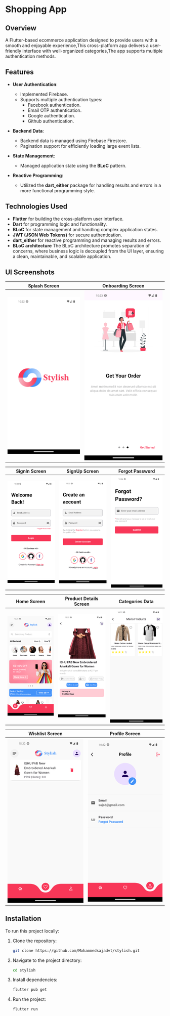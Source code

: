 # Shopping App

## Overview

A Flutter-based ecommerce application designed to provide users with a smooth and enjoyable experience,This cross-platform app delivers a user-friendly interface with well-organized categories,The app supports multiple authentication methods.

## Features

- **User Authentication**:
  - Implemented Firebase.
  - Supports multiple authentication types:
    - Facebook authentication.
    - Email OTP authentication.
    - Google authentication.
    - Github authentication.

- **Backend Data**:
  - Backend data is managed using Firebase Firestore.
  - Pagination support for efficiently loading large event lists.    

- **State Management**:
  - Managed application state using the **BLoC** pattern.    
  
- **Reactive Programming**:
  - Utilized the **dart_either** package for handling results and errors in a more functional programming style.

## Technologies Used

- **Flutter** for building the cross-platform user interface.
- **Dart** for programming logic and functionality.
- **BLoC** for state management and handling complex application states.
- **JWT (JSON Web Tokens)** for secure authentication.
- **dart_either** for reactive programming and managing results and errors.
- **BLoC architecture** The BLoC architecture promotes separation of concerns, where business logic is decoupled from the UI layer, ensuring a clean, maintainable, and scalable application.

## UI Screenshots

| Splash Screen | Onboarding Screen |
|:--------------:|:-----------------:|
| ![Splash Screen](screenshots/splash.png) | ![Onboarding Screen](screenshots/onboarding3.png) |

| SignIn Screen | SignUp Screen | Forgot Password |
|:--------------:|:-------------:|:---------------:|
| ![SignIn Screen](screenshots/login.png) | ![SignUp Screen](screenshots/signup.png) | ![Forgot Password](screenshots/forgotpass.png) |

| Home Screen | Product Details Screen | Categories Data |
|:------------:|:----------------------:|:---------------:|
| ![Home Screen](screenshots/home.png) | ![Product Details Screen](screenshots/detail.png) | ![Categories Data](screenshots/categories.png) |

| Wishlist Screen | Profile Screen |
|:---------------:|:--------------:|
| ![Wishlist Screen](screenshots/wishlist.png) | ![Profile Screen](screenshots/profile.png) |



## Installation

To run this project locally:

1. Clone the repository:
   ```bash
   git clone https://github.com/Mohammedsajadvt/stylish.git
   ```
2. Navigate to the project directory:
   ```bash
   cd stylish
   ```
3. Install dependencies:
   ```bash
   flutter pub get
   ```
4. Run the project:
   ```bash
   flutter run
   ```

   
